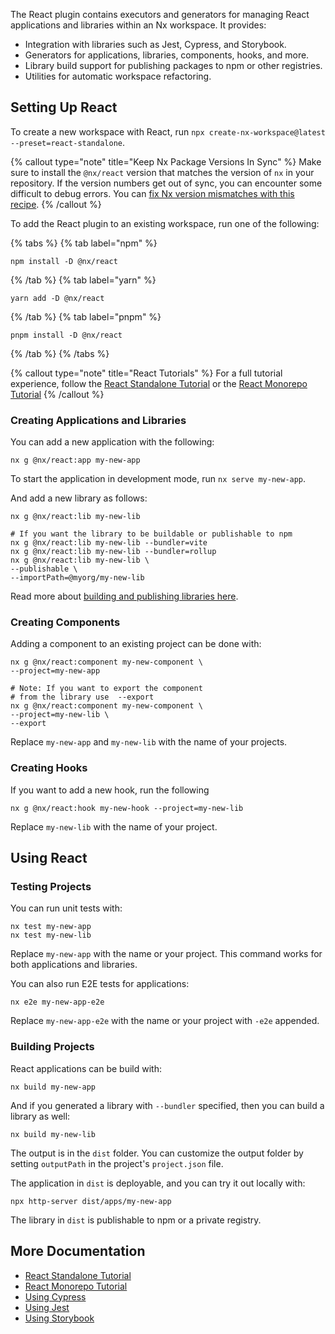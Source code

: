 The React plugin contains executors and generators for managing React applications and libraries within an Nx workspace.
It provides:

- Integration with libraries such as Jest, Cypress, and Storybook.
- Generators for applications, libraries, components, hooks, and more.
- Library build support for publishing packages to npm or other registries.
- Utilities for automatic workspace refactoring.

## Setting Up React

To create a new workspace with React, run `npx create-nx-workspace@latest --preset=react-standalone`.

{% callout type="note" title="Keep Nx Package Versions In Sync" %}
Make sure to install the `@nx/react` version that matches the version of `nx` in your repository. If the version numbers get out of sync, you can encounter some difficult to debug errors. You can [fix Nx version mismatches with this recipe](/recipes/tips-n-tricks/keep-nx-versions-in-sync).
{% /callout %}

To add the React plugin to an existing workspace, run one of the following:

{% tabs %}
{% tab label="npm" %}

```shell
npm install -D @nx/react
```

{% /tab %}
{% tab label="yarn" %}

```shell
yarn add -D @nx/react
```

{% /tab %}
{% tab label="pnpm" %}

```shell
pnpm install -D @nx/react
```

{% /tab %}
{% /tabs %}

{% callout type="note" title="React Tutorials" %}
For a full tutorial experience, follow the [React Standalone Tutorial](/getting-started/tutorials/react-standalone-tutorial) or the [React Monorepo Tutorial](/getting-started/tutorials/react-monorepo-tutorial)
{% /callout %}

### Creating Applications and Libraries

You can add a new application with the following:

```shell
nx g @nx/react:app my-new-app
```

To start the application in development mode, run `nx serve my-new-app`.

And add a new library as follows:

```shell
nx g @nx/react:lib my-new-lib

# If you want the library to be buildable or publishable to npm
nx g @nx/react:lib my-new-lib --bundler=vite
nx g @nx/react:lib my-new-lib --bundler=rollup
nx g @nx/react:lib my-new-lib \
--publishable \
--importPath=@myorg/my-new-lib
```

Read more about [building and publishing libraries here](/concepts/more-concepts/buildable-and-publishable-libraries).

### Creating Components

Adding a component to an existing project can be done with:

```shell
nx g @nx/react:component my-new-component \
--project=my-new-app

# Note: If you want to export the component
# from the library use  --export
nx g @nx/react:component my-new-component \
--project=my-new-lib \
--export
```

Replace `my-new-app` and `my-new-lib` with the name of your projects.

### Creating Hooks

If you want to add a new hook, run the following

```shell
nx g @nx/react:hook my-new-hook --project=my-new-lib
```

Replace `my-new-lib` with the name of your project.

## Using React

### Testing Projects

You can run unit tests with:

```shell
nx test my-new-app
nx test my-new-lib
```

Replace `my-new-app` with the name or your project. This command works for both applications and libraries.

You can also run E2E tests for applications:

```shell
nx e2e my-new-app-e2e
```

Replace `my-new-app-e2e` with the name or your project with `-e2e` appended.

### Building Projects

React applications can be build with:

```shell
nx build my-new-app
```

And if you generated a library with `--bundler` specified, then you can build a library as well:

```shell
nx build my-new-lib
```

The output is in the `dist` folder. You can customize the output folder by setting `outputPath` in the
project's `project.json` file.

The application in `dist` is deployable, and you can try it out locally with:

```shell
npx http-server dist/apps/my-new-app
```

The library in `dist` is publishable to npm or a private registry.

## More Documentation

- [React Standalone Tutorial](/getting-started/tutorials/react-standalone-tutorial)
- [React Monorepo Tutorial](/getting-started/tutorials/react-monorepo-tutorial)
- [Using Cypress](/nx-api/cypress)
- [Using Jest](/nx-api/jest)
- [Using Storybook](/recipes/storybook/overview-react)
